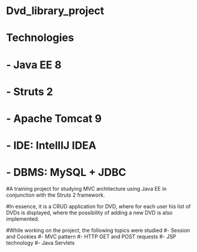 # Dvd_library_project
# Technologies
# - Java EE 8
# - Struts 2
# - Apache Tomcat 9
# - IDE: IntellIJ IDEA
# - DBMS: MySQL + JDBC

#A training project for studying MVC architecture using Java EE in conjunction with the Struts 2 framework.

#In essence, it is a CRUD application for DVD, where for each user his list of DVDs is displayed, where the possibility of adding a new DVD is also implemented.

#While working on the project, the following topics were studied
#- Session and Cookies
#- MVC pattern
#- HTTP GET and POST requests
#- JSP technology
#- Java Servlets
